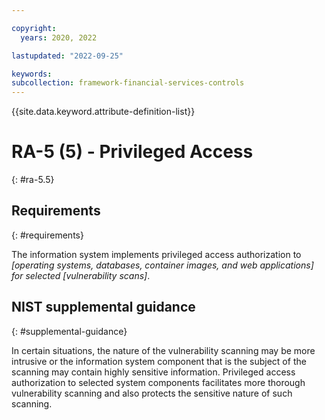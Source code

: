 ```yaml
---

copyright:
  years: 2020, 2022

lastupdated: "2022-09-25"

keywords: 
subcollection: framework-financial-services-controls
---
```


{{site.data.keyword.attribute-definition-list}}

         
# RA-5 (5) - Privileged Access
{: #ra-5.5}

## Requirements
{: #requirements}

The information system implements privileged access authorization to _[operating systems, databases, container images, and web applications] for selected [vulnerability scans]_.

## NIST supplemental guidance
{: #supplemental-guidance}

In certain situations, the nature of the vulnerability scanning may be more intrusive or the information system component that is the subject of the scanning may contain highly sensitive information. Privileged access authorization to selected system components facilitates more thorough vulnerability scanning and also protects the sensitive nature of such scanning.



